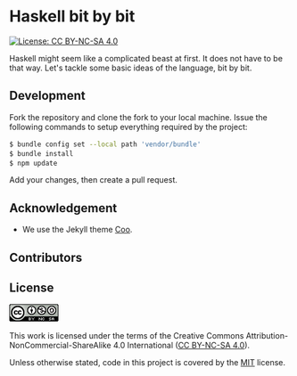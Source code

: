 # Haskell bit by bit

[![License: CC BY-NC-SA 4.0](https://img.shields.io/badge/License-CC%20BY--NC--SA%204.0-blue.svg)](http://creativecommons.org/licenses/by-nc-sa/4.0/)

Haskell might seem like a complicated beast at first. It does not have to be
that way. Let's tackle some basic ideas of the language, bit by bit.

<!--=========================================================================-->

## Development

Fork the repository and clone the fork to your local machine. Issue the
following commands to setup everything required by the project:

```sh
$ bundle config set --local path 'vendor/bundle'
$ bundle install
$ npm update
```

Add your changes, then create a pull request.

<!--=========================================================================-->

## Acknowledgement

<!-- prettier-ignore -->
- We use the Jekyll theme [Coo][coo].

<!--=========================================================================-->

## Contributors

<!-- ALL-CONTRIBUTORS-LIST:START - Do not remove or modify this section -->
<!-- prettier-ignore-start -->
<!-- markdownlint-disable -->

<!-- markdownlint-restore -->
<!-- prettier-ignore-end -->

<!-- ALL-CONTRIBUTORS-LIST:END -->

<!--=========================================================================-->

## License

![CC BY-NC-SA 4.0](assets/img/cc.png "CC BY-NC-SA 4.0")

This work is licensed under the terms of the Creative Commons
Attribution-NonCommercial-ShareAlike 4.0 International ([CC BY-NC-SA 4.0][cc]).

Unless otherwise stated, code in this project is covered by the [MIT][mit]
license.

<!-- prettier-ignore -->
[cc]: https://creativecommons.org/licenses/by-nc-sa/4.0/legalcode
[coo]: https://github.com/quacksouls/jekyll-theme-coo
[mit]: https://opensource.org/license/MIT/
